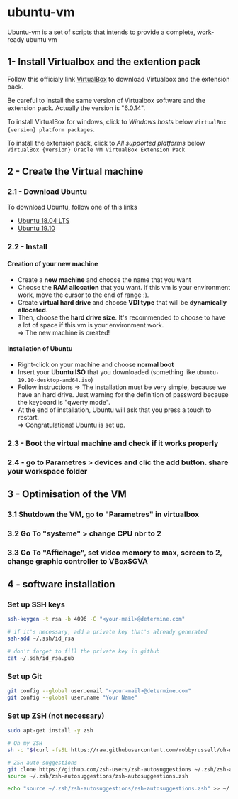 # ubuntu-vm

Ubuntu-vm is a set of scripts that intends to provide a complete, work-ready ubuntu vm

## 1- Install Virtualbox and the extention pack
Follow this officialy link [VirtualBox](https://www.virtualbox.org/wiki/Downloads) to download Virtualbox and the extension pack.

Be careful to install the same version of Virtualbox software and the extension pack. Actually the version is "6.0.14".

To install VirtualBox for windows, click to *Windows hosts* below `VirtualBox {version} platform packages`.

To install the extension pack, click to *All supported platforms* below `VirtualBox {version} Oracle VM VirtualBox Extension Pack`



## 2 - Create the Virtual machine
### 2.1 - Download Ubuntu
To download Ubuntu, follow one of this links 
- [Ubuntu 18.04 LTS](https://ubuntu.com/download/desktop/thank-you?country=&version=18.04.3&architecture=amd64)
- [Ubuntu 19.10](https://ubuntu.com/download/desktop/thank-you/?version=19.10&architecture=amd64)

### 2.2 - Install
#### Creation of your new machine
- Create a **new machine** and choose the name that you want
- Choose the **RAM allocation** that you want. If this vm is your environment work, move the cursor to the end of range :).
- Create **virtual hard drive** and choose **VDI type** that will be **dynamically allocated**.
- Then, choose the **hard drive size**. It's recommended to choose to have a lot of space if this vm is your environment work.
<br>=> The new machine is created!

#### Installation of Ubuntu
- Right-click on your machine and choose **normal boot**
- Insert your **Ubuntu ISO** that you downloaded (something like `ubuntu-19.10-desktop-amd64.iso`)
- Follow instructions => The installation must be very simple, because we have an hard drive. Just warning for the definition of password because the keyboard is "qwerty mode".
- At the end of installation, Ubuntu will ask that you press a touch to restart.
<br>=> Congratulations! Ubuntu is set up.


### 2.3 - Boot the virtual machine and check if it works properly


### 2.4 - go to Parametres > devices and clic the add button. share your workspace folder

## 3 - Optimisation of the VM
### 3.1 Shutdown the VM, go to "Parametres" in virtualbox
### 3.2 Go To "systeme" > change CPU nbr to 2
### 3.3 Go To "Affichage", set video memory to max, screen to 2, change graphic controller to VBoxSGVA


## 4 - software installation
### Set up SSH keys
```bash
ssh-keygen -t rsa -b 4096 -C "<your-mail>@determine.com"

# if it's necessary, add a private key that's already generated
ssh-add ~/.ssh/id_rsa 

# don't forget to fill the private key in github
cat ~/.ssh/id_rsa.pub
```

### Set up Git
```bash
git config --global user.email "<your-mail>@determine.com"
git config --global user.name "Your Name"
```

### Set up ZSH (not necessary)
```bash
sudo apt-get install -y zsh

# Oh my ZSH
sh -c "$(curl -fsSL https://raw.githubusercontent.com/robbyrussell/oh-my-zsh/master/tools/install.sh)"

# ZSH auto-suggestions
git clone https://github.com/zsh-users/zsh-autosuggestions ~/.zsh/zsh-autosuggestions
source ~/.zsh/zsh-autosuggestions/zsh-autosuggestions.zsh

echo "source ~/.zsh/zsh-autosuggestions/zsh-autosuggestions.zsh" >> ~/.zshrc
```